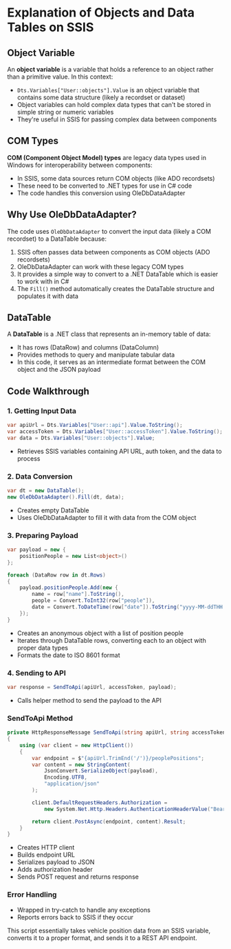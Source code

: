 # Explanation of Objects and Data Tables on SSIS

## Object Variable
An **object variable** is a variable that holds a reference to an object rather than a primitive value. In this context:
- `Dts.Variables["User::objects"].Value` is an object variable that contains some data structure (likely a recordset or dataset)
- Object variables can hold complex data types that can't be stored in simple string or numeric variables
- They're useful in SSIS for passing complex data between components

## COM Types
**COM (Component Object Model) types** are legacy data types used in Windows for interoperability between components:
- In SSIS, some data sources return COM objects (like ADO recordsets)
- These need to be converted to .NET types for use in C# code
- The code handles this conversion using OleDbDataAdapter

## Why Use OleDbDataAdapter?
The code uses `OleDbDataAdapter` to convert the input data (likely a COM recordset) to a DataTable because:
1. SSIS often passes data between components as COM objects (ADO recordsets)
2. OleDbDataAdapter can work with these legacy COM types
3. It provides a simple way to convert to a .NET DataTable which is easier to work with in C#
4. The `Fill()` method automatically creates the DataTable structure and populates it with data

## DataTable
A **DataTable** is a .NET class that represents an in-memory table of data:
- It has rows (DataRow) and columns (DataColumn)
- Provides methods to query and manipulate tabular data
- In this code, it serves as an intermediate format between the COM object and the JSON payload

## Code Walkthrough

### 1. Getting Input Data
```csharp
var apiUrl = Dts.Variables["User::api"].Value.ToString();
var accessToken = Dts.Variables["User::accessToken"].Value.ToString();
var data = Dts.Variables["User::objects"].Value;
```
- Retrieves SSIS variables containing API URL, auth token, and the data to process

### 2. Data Conversion
```csharp
var dt = new DataTable();
new OleDbDataAdapter().Fill(dt, data);
```
- Creates empty DataTable
- Uses OleDbDataAdapter to fill it with data from the COM object

### 3. Preparing Payload
```csharp
var payload = new {
    positionPeople = new List<object>()
};

foreach (DataRow row in dt.Rows)
{
    payload.positionPeople.Add(new {
        name = row["name"].ToString(),
        people = Convert.ToInt32(row["people"]),
        date = Convert.ToDateTime(row["date"]).ToString("yyyy-MM-ddTHH:mm:ss.fffZ")
    });
}
```
- Creates an anonymous object with a list of position people
- Iterates through DataTable rows, converting each to an object with proper data types
- Formats the date to ISO 8601 format

### 4. Sending to API
```csharp
var response = SendToApi(apiUrl, accessToken, payload);
```
- Calls helper method to send the payload to the API

### SendToApi Method
```csharp
private HttpResponseMessage SendToApi(string apiUrl, string accessToken, object payload)
{
    using (var client = new HttpClient())
    {
        var endpoint = $"{apiUrl.TrimEnd('/')}/peoplePositions";
        var content = new StringContent(
            JsonConvert.SerializeObject(payload),
            Encoding.UTF8,
            "application/json"
        );

        client.DefaultRequestHeaders.Authorization = 
            new System.Net.Http.Headers.AuthenticationHeaderValue("Bearer", accessToken);

        return client.PostAsync(endpoint, content).Result;
    }
}
```
- Creates HTTP client
- Builds endpoint URL
- Serializes payload to JSON
- Adds authorization header
- Sends POST request and returns response

### Error Handling
- Wrapped in try-catch to handle any exceptions
- Reports errors back to SSIS if they occur

This script essentially takes vehicle position data from an SSIS variable, converts it to a proper format, and sends it to a REST API endpoint.